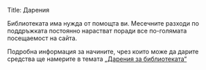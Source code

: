 Title: Дарения

Библиотеката има нужда от помощта ви. Месечните разходи по поддръжката постоянно нарастват поради все по-голямата посещаемост на сайта.

Подробна информация за начините, чрез които може да дарите средства ще намерите в темата [„Дарения за библиотеката“](http://forum.chitanka.info/topic5030.html)
